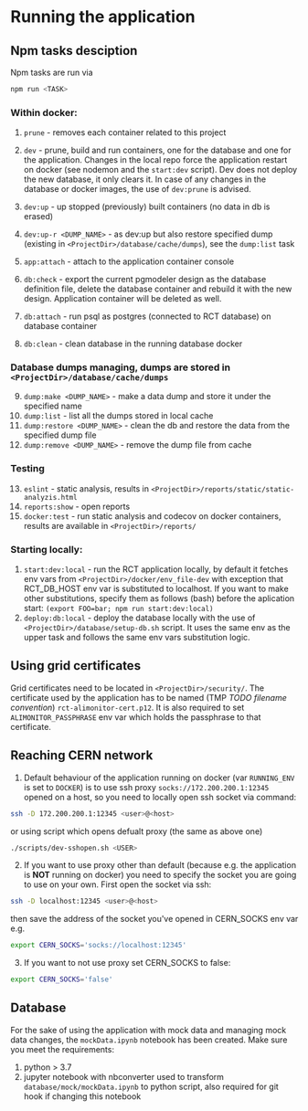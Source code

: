 # Running the application

## Npm tasks desciption
Npm tasks are run via 
```bash
npm run <TASK>
```

### Within docker:
1. `prune` - removes each container related to this project

2. `dev` - prune, build and run containers, one for the database and one for the application. Changes in the local repo force the application restart on docker (see nodemon and the `start:dev` script).
Dev does not deploy the new database, it only clears it. In case of any changes in the database or docker images, the use of `dev:prune` is advised.
3. `dev:up` - up stopped (previously) built containers (no data in db is erased)
4. `dev:up-r <DUMP_NAME>`  - as dev:up but also restore specified dump (existing in `<ProjectDir>/database/cache/dumps`), see the `dump:list` task
5. `app:attach` - attach to the application container console
6. `db:check` - export the current pgmodeler design as the database definition file, delete the database container and rebuild it with the new design. Application container will be deleted as well.
7. `db:attach` - run psql as postgres (connected to RCT database) on database container
8. `db:clean` - clean database in the running database docker

### Database dumps managing, dumps are stored in `<ProjectDir>/database/cache/dumps`
9. `dump:make <DUMP_NAME>` - make a data dump and store it under the specified name
10. `dump:list` - list all the dumps stored in local cache
11. `dump:restore <DUMP_NAME>` - clean the db and restore the data from the specified dump file
12. `dump:remove <DUMP_NAME>` - remove the dump file from cache

### Testing
13. `eslint` - static analysis, results in `<ProjectDir>/reports/static/static-analyzis.html`
14. `reports:show` - open reports
15. `docker:test` - run static analysis and codecov on docker containers, results are available in `<ProjectDir>/reports/`

### Starting locally:
 1. `start:dev:local` - run the RCT application locally, by default it fetches env vars from `<ProjectDir>/docker/env_file-dev` with exception that RCT_DB_HOST env var is substituted to localhost. If you want to make other substitutions, specify them as follows (bash) before the aplication start: `(export FOO=bar; npm run start:dev:local)`
 2. `deploy:db:local` - deploy the database locally with the use of `<ProjectDir>/database/setup-db.sh` script. It uses the same env as the upper task and follows the same env vars substitution logic.

## Using grid certificates
Grid certificates need to be located in `<ProjectDir>/security/`. The certificate used by the application has to be named (TMP *TODO filename convention*) `rct-alimonitor-cert.p12`. It is also required to set `ALIMONITOR_PASSPHRASE` env var which holds the passphrase to that certificate.

## Reaching CERN network
1. Default behaviour of the application running on docker (var `RUNNING_ENV` is set to `DOCKER`) is to use ssh proxy `socks://172.200.200.1:12345` opened on a host, so you need to locally open ssh socket via command:
```bash
ssh -D 172.200.200.1:12345 <user>@<host>
```
or using script which opens defualt proxy (the same as above one)
```bash
./scripts/dev-sshopen.sh <USER>
```

2. If you want to use proxy other than default (because  e.g. the application is <b>NOT</b> running on docker) you need to specify the socket you are going to use on your own. First open the socket via ssh:
```bash
ssh -D localhost:12345 <user>@<host>
```
then save the address of the socket you've opened in CERN_SOCKS env var e.g. 
```bash
export CERN_SOCKS='socks://localhost:12345'
```
3. If you want to not use proxy set CERN_SOCKS to false:
```bash
export CERN_SOCKS='false'
```

## Database
For the sake of using the application with mock data and managing mock data changes, the `mockData.ipynb` notebook has been created. Make sure you meet the requirements:

1. python > 3.7
2. jupyter notebook with nbconverter used to transform `database/mock/mockData.ipynb` to python script, also required for git hook if changing this notebook
